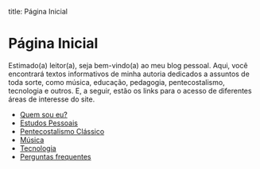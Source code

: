 title: Página Inicial

# Página Inicial

Estimado(a) leitor(a), seja bem-vindo(a) ao meu blog pessoal. Aqui, você encontrará textos informativos de minha autoria dedicados a assuntos de toda sorte, como música, educação, pedagogia, pentecostalismo, tecnologia e outros. E, a seguir, estão os links para o acesso de diferentes áreas de interesse do site.

- [Quem sou eu?](./404/)
- [Estudos Pessoais](./estudos-pessoais/)
- [Pentecostalismo Clássico](./pentecostalismo-classico/)
- [Música](./404/)
- [Tecnologia](./404/)
- [Perguntas frequentes](./faq/)
